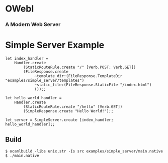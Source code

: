 # OWebl
### A Modern Web Server

# Simple Server Example

    let index_handler =
        Handler.create
            (StaticRouteRule.create "/" [Verb.POST; Verb.GET])
            (FileResponse.create
                 ~template_dir:(FileResponse.TemplateDir "examples/simple_server/templates")
                 ~static_file:(FileResponse.StaticFile "/index.html")
                 ());;

    let hello_world_handler =
        Handler.create
            (StaticRouteRule.create "/hello" [Verb.GET])
            (SimpleResponse.create "Hello World!");;

    let server = SimpleServer.create [index_handler; hello_world_handler];;

## Build

    $ ocamlbuild -libs unix,str -Is src examples/simple_server/main.native
    $ ./main.native
